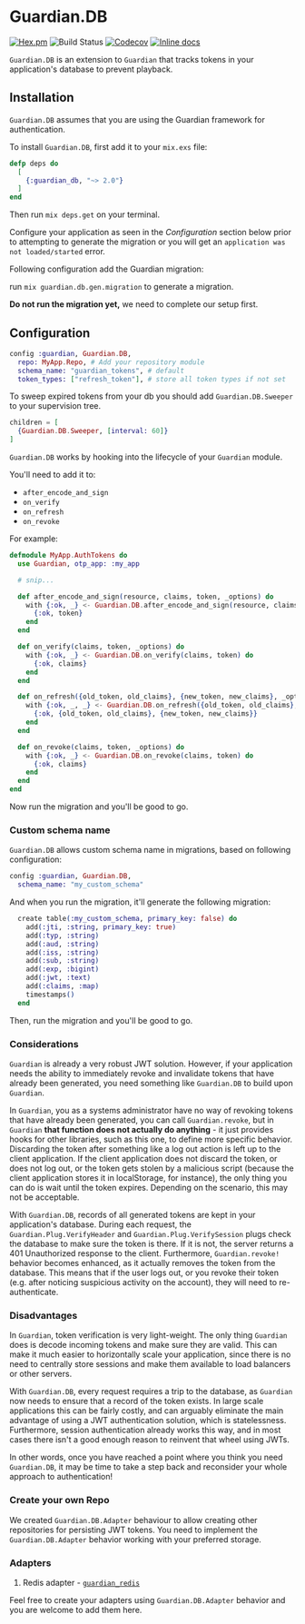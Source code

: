 # Guardian.DB

[![Hex.pm](https://img.shields.io/hexpm/v/guardian_db.svg)](https://hex.pm/packages/guardian_db)
![Build Status](https://github.com/ueberauth/guardian_db/workflows/Continuous%20Integration/badge.svg)
[![Codecov](https://codecov.io/gh/ueberauth/guardian_db/branch/master/graph/badge.svg)](https://codecov.io/gh/ueberauth/guardian_db)
[![Inline docs](https://inch-ci.org/github/ueberauth/guardian_db.svg)](https://inch-ci.org/github/ueberauth/guardian_db)

`Guardian.DB` is an extension to `Guardian` that tracks tokens in your
application's database to prevent playback.

## Installation

`Guardian.DB` assumes that you are using the Guardian framework for
authentication.

To install `Guardian.DB`, first add it to your `mix.exs` file:

```elixir
defp deps do
  [
    {:guardian_db, "~> 2.0"}
  ]
end
```

Then run `mix deps.get` on your terminal.

Configure your application as seen in the *Configuration* section below prior to attempting to generate the migration or you will get an `application was not loaded/started` error.

Following configuration add the Guardian migration:

run `mix guardian.db.gen.migration` to generate a migration.

**Do not run the migration yet,** we need to complete our setup first.

## Configuration

```elixir
config :guardian, Guardian.DB,
  repo: MyApp.Repo, # Add your repository module
  schema_name: "guardian_tokens", # default
  token_types: ["refresh_token"], # store all token types if not set
```

To sweep expired tokens from your db you should add
`Guardian.DB.Sweeper` to your supervision tree.

```elixir
children = [
  {Guardian.DB.Sweeper, [interval: 60]}
]
```

`Guardian.DB` works by hooking into the lifecycle of your `Guardian` module.

You'll need to add it to:

* `after_encode_and_sign`
* `on_verify`
* `on_refresh`
* `on_revoke`

For example:

```elixir
defmodule MyApp.AuthTokens do
  use Guardian, otp_app: :my_app

  # snip...

  def after_encode_and_sign(resource, claims, token, _options) do
    with {:ok, _} <- Guardian.DB.after_encode_and_sign(resource, claims["typ"], claims, token) do
      {:ok, token}
    end
  end

  def on_verify(claims, token, _options) do
    with {:ok, _} <- Guardian.DB.on_verify(claims, token) do
      {:ok, claims}
    end
  end

  def on_refresh({old_token, old_claims}, {new_token, new_claims}, _options) do
    with {:ok, _, _} <- Guardian.DB.on_refresh({old_token, old_claims}, {new_token, new_claims}) do
      {:ok, {old_token, old_claims}, {new_token, new_claims}}
    end
  end

  def on_revoke(claims, token, _options) do
    with {:ok, _} <- Guardian.DB.on_revoke(claims, token) do
      {:ok, claims}
    end
  end
end
```

Now run the migration and you'll be good to go.

### Custom schema name

`Guardian.DB` allows custom schema name in migrations, based on following
configuration:

```elixir
config :guardian, Guardian.DB,
  schema_name: "my_custom_schema"
```

And when you run the migration, it'll generate the following migration:

```elixir
  create table(:my_custom_schema, primary_key: false) do
    add(:jti, :string, primary_key: true)
    add(:typ, :string)
    add(:aud, :string)
    add(:iss, :string)
    add(:sub, :string)
    add(:exp, :bigint)
    add(:jwt, :text)
    add(:claims, :map)
    timestamps()
  end
```

Then, run the migration and you'll be good to go.

### Considerations

`Guardian` is already a very robust JWT solution. However, if your
application needs the ability to immediately revoke and invalidate tokens that
have already been generated, you need something like `Guardian.DB` to build upon
`Guardian`.

In `Guardian`, you as a systems administrator have no way of revoking
tokens that have already been generated, you can call `Guardian.revoke`, but in
`Guardian` **that function does not actually do anything** - it just provides
hooks for other libraries, such as this one, to define more specific behavior.
Discarding the token after something like a log out action is left up to the
client application. If the client application does not discard the token, or
does not log out, or the token gets stolen by a malicious script (because the
client application stores it in localStorage, for instance), the only thing you
can do is wait until the token expires. Depending on the scenario, this may not
be acceptable.

With `Guardian.DB`, records of all generated tokens are kept in your
application's database. During each request, the `Guardian.Plug.VerifyHeader`
and `Guardian.Plug.VerifySession` plugs check the database to make sure the
token is there. If it is not, the server returns a 401 Unauthorized response to
the client. Furthermore, `Guardian.revoke!` behavior becomes enhanced, as it
actually removes the token from the database. This means that if the user logs
out, or you revoke their token (e.g. after noticing suspicious activity on the
account), they will need to re-authenticate.

### Disadvantages

In `Guardian`, token verification is very light-weight. The only thing
`Guardian` does is decode incoming tokens and make sure they are valid. This can
make it much easier to horizontally scale your application, since there is no
need to centrally store sessions and make them available to load balancers or
other servers.

With `Guardian.DB`, every request requires a trip to the database, as `Guardian`
now needs to ensure that a record of the token exists. In large scale
applications this can be fairly costly, and can arguably eliminate the main
advantage of using a JWT authentication solution, which is statelessness.
Furthermore, session authentication already works this way, and in most cases
there isn't a good enough reason to reinvent that wheel using JWTs.

In other words, once you have reached a point where you think you need
`Guardian.DB`, it may be time to take a step back and reconsider your whole
approach to authentication!

### Create your own Repo

We created `Guardian.DB.Adapter` behaviour to allow creating other repositories for persisting JWT tokens.
You need to implement the `Guardian.DB.Adapter` behavior working with your preferred storage.

### Adapters

1. Redis adapter - [`guardian_redis`](https://github.com/alexfilatov/guardian_redis)

Feel free to create your adapters using `Guardian.DB.Adapter` behavior and you are welcome to add them here.
